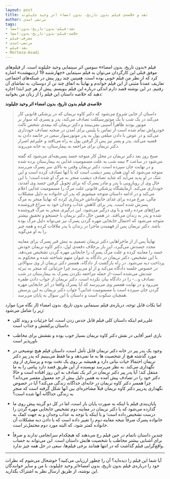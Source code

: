 ```yaml
---
layout: post
title: نقد و خلاصه‌ی فیلم بدون تاریخ، بدون امضاء اثر وحید جلیلوند
author: مرتضی اسدی
tags:
- نقد-فیلم-بدون-تاریخ-بدون-امضا
- خلاصه-فیلم-بدون-تاریخ-بدون-امضا
- معرفی-فیلم
- مرتضی-اسدی
- نقد-فیلم
- Morteza-Asadi
---
```

فیلم «بدون تاریخ، بدون امضاء» سومین اثر سینمایی وحید جلیلوند است. از فیلم‌های موفق قبلی این کارگردان می‌توان به فیلم سینمایی «چهارشنبه 19 اردیبهشت» اشاره کرد که از نظر من فیلم خوبی بوده است. همپنین چند روز پیش در شبکه‌های اجتماعی تعاریف عمدتاً مثبتی از این فیلم خواندم و نهایتاً به اتفاق چند تن از دوستان، به تماشای آن رفتیم. در این نوشته قصد دارم اندکی درباره این فیلم بنویسم. پیش از هر چیز ابتدا اجازه دهید که خلاصه داستان این فیلم را از زبان من بخوانید:

**خلاصه‌ی فیلم بدون تاریخ، بدون امضاء اثر وحید جلیلوند**

>داستان از جایی شروع می‌شود که دکتر کاوه نریمان که در پزشکی قانونی کار می‌کند در یک شب با یک موتورسیکلت تصادف می‌کند، پدر و پسری که سوار بر موتور بودند ظاهراً آسیبی نمی‌بینند و دکتر نریمان که بیمه‌ی شخص ثالث خودرواش تمام شده است از تماس با پلیس برای آمدن در صحنه تصادف خودداری می‌کند و در عوض با دادن مبلغی پول به پدر موتورسوار سعی در خاتمه دادن به قضیه می‌کند. پدر و پسر نیز پس از گرفتن پول به راه می‌افتد و علیرغم اصرار دکتر نریمان برای مراجعه به بیمارستان، به خانه می‌روند.
>
>صبح روز بعد دکتر نریمان در محل کار متوجه جسد پسربچه‌ای می‌شود که گفته می‌شود در ساعت ۳ نیمه شب به علت مسمومیت غذایی به بیمارستان برده شده و در نهایت جان سپرده است. دکتر نریمان وقتی به بالای سر پسرک می‌رسد متوجه می‌شود که اون همان پسر دیشب است که با آنها تصادف کرده است و این شک در او پدید می‌آید که شاید تصادف دیشب منجر به مرگ او شده است؛ با این حال وی از رویارویی با پدر و مادر پسرک که برای تحویل گرفتن جسد وی آمدند، خودداری می‌کند. آزمایشگاه پزشکی قانونی علت مرگ را مسمومیت غذایی اعلام می‌کند و در ادامه داستان متوجه میشویم که پدر آن خانواده به دلیل مشکلات مالی، مرغ مرده برای غذای خانواده‌اش خریداری کرده که نهایتاً منجر به مرگ پسرش شده است. پدر برای کاهش عذاب وجدان خود به سراغ فروشنده مراغ‌های مرده رفته و با وی درگیر می‌شود، این درگیری منجر به مرگ فروشنده شده و پدر به زندان می‌افتد. در همین حال دکتر نریمان با جستجو و تحقیق بیشتر متوجه می‌شود که احتمال جابجایی مهره گردن پسرک نیز می‌تواند دلیل مرگ بوده باشد. دکتر نریمان پس از فهمیدن ماجرا در زندان با پدر ملاقات کرده و همه چیز را به او می‌گوید.
>
>نهایتاً پس از از ماجراهایی دکتر نریمان تصمیم به نبش قبر پسرک برای معاینه مجدد جسدش می‌گیرد، این بار برخلاف دفعه‌ی اول، دکتر کاوه نریمان خودش جسد را معاینه کرده و علت مرگ پسرک را جابجایی مهره گردن تشخیص می‌دهد. با این تشخیص، دکتر نریمان در دادگاه به عنوان متهم شناخته شده و محکوم به پرداخت دیه می‌شود. در راه بازگشت از دادگاه، همسر دکتر نریمان از وی سوالاتی در خصوص جلسه دادگاه می‌کند و از او می‌پرسد چرا جزئیاتی که منجر به تبرئه شدنش می‌شده است-از جمله مراجعه نکردن پسرک به بیمارستان در شب تصادف و...- را در دادگاه بیان نکرده است. دکتر نریمان از جواب دادن طفره می‌رود و در نهایت همسر وی می‌پرسد که آیا پسرک واقعا در اثر جابجایی مهره گردن جان سپرده است یا مسمومیت غذایی؟ جواب دکتر نریمان به این پرسش همچنان سکوت است و داستان با این سوال به پایان می‌رسد.

اما نکات قابل توجه، درباره‌ی فیلم سینمایی بدون تاریخ، بدون امضاء (از نگاه من) موارد زیر را شامل می‌شود:

- علی‌رغم اینکه داستان کلی فیلم قابل حدس زدن است، اما جزئیات و روند کلی داستان پرکشش و جذاب است.

- بازی امیر آقایی در نقش دکتر کاوه نریمان بسیار خوب بوده و نقشش برای مخاطب باورپذیر است

- وجود یک پدر پیر در خانه دکتر نریمان قابل تأمل است، داستان فیلم هیچ توضیحی در مورد گذشته هیچ از شخصیت ها به ما نمی‌دهد و ما فقط می‌بینیم که پدر پیر دکتر نریمان احتمالا حیات نباتی دارد و همیشه بر روی یک تخت بوده و پرستاری از وی نگهداری می‌کند. به نظر می‌رسد نویسنده از این طریق قصد دارد پیامی را به ما منتقل کند؛ آیا پدر پیر دکتر نریمان در اثر یک تصادف به این روز افتاده است و حالا دکتر خود را در تصادف پیش آمده به همین دلیل بیش از حد معمول مقصر می‌داند؟ چرا همسر دکتر کاوه نریمان در خانه‌ای جداگانه زندگی می‌کند؟ آیا در خصوص نگهداری پدرپیر دکتر کاوه نریمان قبلاً مشاجره‌ای بین آنها شکل گرفته است که منجر به زندگی جداگانه آنها شده است؟

- پایان‌بندی فیلم با اینکه به صورت پایان باز است، اما در کل دو گزینه پیش روی ما گذارده می‌شود که یا دکتر نریمان در معاینه دوم تشخیص جابجایی مهره گردن را درست تشخیص داده است؛ و یا اینکه با توجه به عذاب وجدان و به جهت کمک به خانواده پسرک صرفاً نتیجه معاینه دوم را تغییر داده است که با دادن دیه مشکلات آن خانواده کمتر شود، که البته مورد دوم محتمل‌تر است.

- چندین داستان ناتمام در حین فیلم رخ می‌دهند که هیچکدام سرانجامی ندارند و صرفاً برای آشنایی بیشتر مخاطب یا شخصیت هایش داستان است. این می‌تواند به حساب واقع‌گرایی فیلم گذاشت که در انتها همانند برخی فیلم‌ها، سعی در حل همه چیز ندارد.

* * *

آیا شما این فیلم را دیده‌اید؟ آن را چطور ارزیابی می‌کنید؟ خوشحال می‌شوم که نظرات خود را درباره‌ی فیلم بدون تاریخ، بدون امضاءاثر وحید جلیلوند، با من و سایر خوانندگان این نوشته، از طریق ارسال نظر به اشتراک بگذارید.
